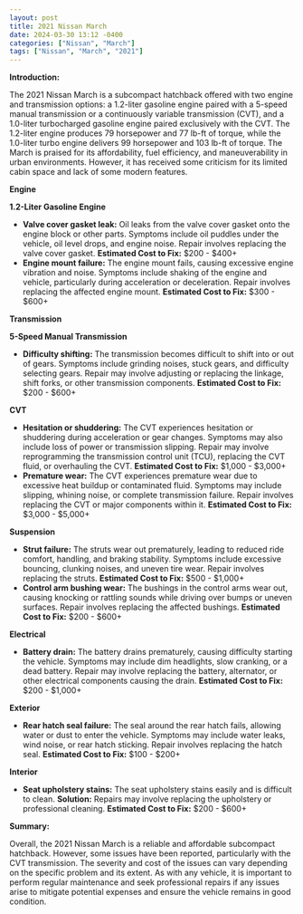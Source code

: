 ```yaml
---
layout: post
title: 2021 Nissan March
date: 2024-03-30 13:12 -0400
categories: ["Nissan", "March"]
tags: ["Nissan", "March", "2021"]
---
```

**Introduction:**

The 2021 Nissan March is a subcompact hatchback offered with two engine and transmission options: a 1.2-liter gasoline engine paired with a 5-speed manual transmission or a continuously variable transmission (CVT), and a 1.0-liter turbocharged gasoline engine paired exclusively with the CVT. The 1.2-liter engine produces 79 horsepower and 77 lb-ft of torque, while the 1.0-liter turbo engine delivers 99 horsepower and 103 lb-ft of torque. The March is praised for its affordability, fuel efficiency, and maneuverability in urban environments. However, it has received some criticism for its limited cabin space and lack of some modern features.

**Engine**

**1.2-Liter Gasoline Engine**

* **Valve cover gasket leak:** Oil leaks from the valve cover gasket onto the engine block or other parts. Symptoms include oil puddles under the vehicle, oil level drops, and engine noise. Repair involves replacing the valve cover gasket. **Estimated Cost to Fix:** $200 - $400+
* **Engine mount failure:** The engine mount fails, causing excessive engine vibration and noise. Symptoms include shaking of the engine and vehicle, particularly during acceleration or deceleration. Repair involves replacing the affected engine mount. **Estimated Cost to Fix:** $300 - $600+

**Transmission**

**5-Speed Manual Transmission**

* **Difficulty shifting:** The transmission becomes difficult to shift into or out of gears. Symptoms include grinding noises, stuck gears, and difficulty selecting gears. Repair may involve adjusting or replacing the linkage, shift forks, or other transmission components. **Estimated Cost to Fix:** $200 - $600+

**CVT**

* **Hesitation or shuddering:** The CVT experiences hesitation or shuddering during acceleration or gear changes. Symptoms may also include loss of power or transmission slipping. Repair may involve reprogramming the transmission control unit (TCU), replacing the CVT fluid, or overhauling the CVT. **Estimated Cost to Fix:** $1,000 - $3,000+
* **Premature wear:** The CVT experiences premature wear due to excessive heat buildup or contaminated fluid. Symptoms may include slipping, whining noise, or complete transmission failure. Repair involves replacing the CVT or major components within it. **Estimated Cost to Fix:** $3,000 - $5,000+

**Suspension**

* **Strut failure:** The struts wear out prematurely, leading to reduced ride comfort, handling, and braking stability. Symptoms include excessive bouncing, clunking noises, and uneven tire wear. Repair involves replacing the struts. **Estimated Cost to Fix:** $500 - $1,000+
* **Control arm bushing wear:** The bushings in the control arms wear out, causing knocking or rattling sounds while driving over bumps or uneven surfaces. Repair involves replacing the affected bushings. **Estimated Cost to Fix:** $200 - $600+

**Electrical**

* **Battery drain:** The battery drains prematurely, causing difficulty starting the vehicle. Symptoms may include dim headlights, slow cranking, or a dead battery. Repair may involve replacing the battery, alternator, or other electrical components causing the drain. **Estimated Cost to Fix:** $200 - $1,000+

**Exterior**

* **Rear hatch seal failure:** The seal around the rear hatch fails, allowing water or dust to enter the vehicle. Symptoms may include water leaks, wind noise, or rear hatch sticking. Repair involves replacing the hatch seal. **Estimated Cost to Fix:** $100 - $200+

**Interior**

* **Seat upholstery stains:** The seat upholstery stains easily and is difficult to clean. **Solution:** Repairs may involve replacing the upholstery or professional cleaning. **Estimated Cost to Fix:** $200 - $600+

**Summary:**

Overall, the 2021 Nissan March is a reliable and affordable subcompact hatchback. However, some issues have been reported, particularly with the CVT transmission. The severity and cost of the issues can vary depending on the specific problem and its extent. As with any vehicle, it is important to perform regular maintenance and seek professional repairs if any issues arise to mitigate potential expenses and ensure the vehicle remains in good condition.
